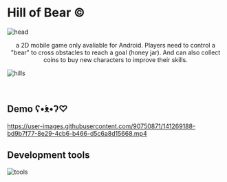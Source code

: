 # Hill of Bear ©
![head](https://user-images.githubusercontent.com/90750871/141276782-05194a30-5ba9-4b8d-976c-0a68b4f5e453.png)


<p align="center">
    a 2D mobile game only avaliable for Android. Players need to control a "bear" to cross obstacles to reach a goal (honey jar). And can also collect coins to buy new characters to improve their skills.
</p>
 
![hills](https://user-images.githubusercontent.com/90750871/141277374-15a6b7ea-270a-49a5-afae-f95b055adc27.png)


</br>

## Demo ʕ•́ᴥ•̀ʔ♡
https://user-images.githubusercontent.com/90750871/141269188-bd9b7f77-8e29-4cb6-b466-d5c6a8d15668.mp4


## Development tools 
![tools](https://user-images.githubusercontent.com/90750871/141271437-2df4c64c-da73-4e67-9b93-79f34ca2f249.png)
